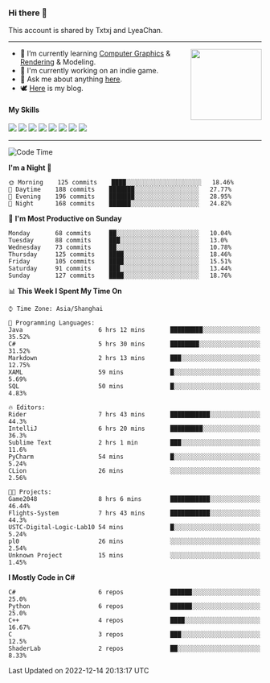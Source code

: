### Hi there 👋

This account is shared by Txtxj and LyeaChan.

---

<img align="right" height="141" src="https://github-readme-stats.vercel.app/api?username=txtxj&theme=tokyonight&show_icons=true&count_private=true">

- 🌱 I’m currently learning [Computer Graphics](https://github.com/txtxj/GAMES101) & [Rendering](https://github.com/txtxj/GAMES202) & 
Modeling.
- 🐶 I'm currently working on an indie game.
- 💬 Ask me about anything [here](https://github.com/txtxj/txtxj/issues).
- 🕊️ [Here](https://txtxj.top) is my blog.

#### My Skills

![](https://img.shields.io/badge/C%23-239120?logo=csharp&logoColor=fff)
![](https://img.shields.io/badge/Unity-000000?logo=unity&logoColor=fff)
![](https://img.shields.io/badge/Python-3e74a2?logo=python&logoColor=fff)
![](https://img.shields.io/badge/C++-65318e?logo=cplusplus&logoColor=fff)
![](https://img.shields.io/badge/C-5654a2?logo=c&logoColor=fff)
![](https://img.shields.io/badge/Blender-f5792a?logo=blender&logoColor=fff)
![](https://img.shields.io/badge/OpenJDK-ffffff?logo=openjdk&logoColor=000)
![](https://img.shields.io/badge/SQL-cc2927?logo=microsoftsqlserver&logoColor=fff)

---

<!--START_SECTION:waka-->
![Code Time](http://img.shields.io/badge/Code%20Time-584%20hrs%2052%20mins-blue)

**I'm a Night 🦉** 

```text
🌞 Morning    125 commits    ████░░░░░░░░░░░░░░░░░░░░░   18.46% 
🌆 Daytime    188 commits    ███████░░░░░░░░░░░░░░░░░░   27.77% 
🌃 Evening    196 commits    ███████░░░░░░░░░░░░░░░░░░   28.95% 
🌙 Night      168 commits    ██████░░░░░░░░░░░░░░░░░░░   24.82%

```
📅 **I'm Most Productive on Sunday** 

```text
Monday       68 commits     ██░░░░░░░░░░░░░░░░░░░░░░░   10.04% 
Tuesday      88 commits     ███░░░░░░░░░░░░░░░░░░░░░░   13.0% 
Wednesday    73 commits     ██░░░░░░░░░░░░░░░░░░░░░░░   10.78% 
Thursday     125 commits    ████░░░░░░░░░░░░░░░░░░░░░   18.46% 
Friday       105 commits    ████░░░░░░░░░░░░░░░░░░░░░   15.51% 
Saturday     91 commits     ███░░░░░░░░░░░░░░░░░░░░░░   13.44% 
Sunday       127 commits    ████░░░░░░░░░░░░░░░░░░░░░   18.76%

```


📊 **This Week I Spent My Time On** 

```text
⌚︎ Time Zone: Asia/Shanghai

💬 Programming Languages: 
Java                     6 hrs 12 mins       █████████░░░░░░░░░░░░░░░░   35.52% 
C#                       5 hrs 30 mins       ████████░░░░░░░░░░░░░░░░░   31.52% 
Markdown                 2 hrs 13 mins       ███░░░░░░░░░░░░░░░░░░░░░░   12.75% 
XAML                     59 mins             █░░░░░░░░░░░░░░░░░░░░░░░░   5.69% 
SQL                      50 mins             █░░░░░░░░░░░░░░░░░░░░░░░░   4.83%

🔥 Editors: 
Rider                    7 hrs 43 mins       ███████████░░░░░░░░░░░░░░   44.3% 
IntelliJ                 6 hrs 20 mins       █████████░░░░░░░░░░░░░░░░   36.3% 
Sublime Text             2 hrs 1 min         ███░░░░░░░░░░░░░░░░░░░░░░   11.6% 
PyCharm                  54 mins             █░░░░░░░░░░░░░░░░░░░░░░░░   5.24% 
CLion                    26 mins             ░░░░░░░░░░░░░░░░░░░░░░░░░   2.56%

🐱‍💻 Projects: 
Game2048                 8 hrs 6 mins        ███████████░░░░░░░░░░░░░░   46.44% 
Flights-System           7 hrs 43 mins       ███████████░░░░░░░░░░░░░░   44.3% 
USTC-Digital-Logic-Lab10 54 mins             █░░░░░░░░░░░░░░░░░░░░░░░░   5.24% 
pl0                      26 mins             ░░░░░░░░░░░░░░░░░░░░░░░░░   2.54% 
Unknown Project          15 mins             ░░░░░░░░░░░░░░░░░░░░░░░░░   1.45%

```

**I Mostly Code in C#** 

```text
C#                       6 repos             ██████░░░░░░░░░░░░░░░░░░░   25.0% 
Python                   6 repos             ██████░░░░░░░░░░░░░░░░░░░   25.0% 
C++                      4 repos             ████░░░░░░░░░░░░░░░░░░░░░   16.67% 
C                        3 repos             ███░░░░░░░░░░░░░░░░░░░░░░   12.5% 
ShaderLab                2 repos             ██░░░░░░░░░░░░░░░░░░░░░░░   8.33%

```



 Last Updated on 2022-12-14 20:13:17 UTC
<!--END_SECTION:waka-->
